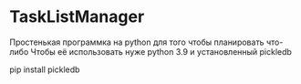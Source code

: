 # TaskListManager
Простенькая программка на python для того чтобы планировать что-либо
Чтобы её использовать нуже python 3.9 и установленный pickledb

pip install pickledb
